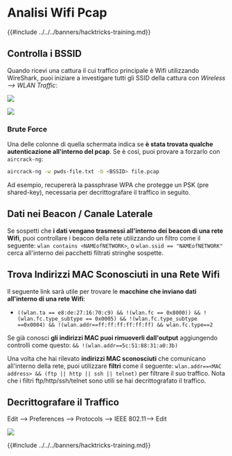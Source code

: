 # Analisi Wifi Pcap

{{#include ../../../banners/hacktricks-training.md}}

## Controlla i BSSID

Quando ricevi una cattura il cui traffico principale è Wifi utilizzando WireShark, puoi iniziare a investigare tutti gli SSID della cattura con _Wireless --> WLAN Traffic_:

![](<../../../images/image (106).png>)

![](<../../../images/image (492).png>)

### Brute Force

Una delle colonne di quella schermata indica se **è stata trovata qualche autenticazione all'interno del pcap**. Se è così, puoi provare a forzarlo con `aircrack-ng`:
```bash
aircrack-ng -w pwds-file.txt -b <BSSID> file.pcap
```
Ad esempio, recupererà la passphrase WPA che protegge un PSK (pre shared-key), necessaria per decrittografare il traffico in seguito.

## Dati nei Beacon / Canale Laterale

Se sospetti che **i dati vengano trasmessi all'interno dei beacon di una rete Wifi**, puoi controllare i beacon della rete utilizzando un filtro come il seguente: `wlan contains <NAMEofNETWORK>`, o `wlan.ssid == "NAMEofNETWORK"` cerca all'interno dei pacchetti filtrati stringhe sospette.

## Trova Indirizzi MAC Sconosciuti in una Rete Wifi

Il seguente link sarà utile per trovare le **macchine che inviano dati all'interno di una rete Wifi**:

- `((wlan.ta == e8:de:27:16:70:c9) && !(wlan.fc == 0x8000)) && !(wlan.fc.type_subtype == 0x0005) && !(wlan.fc.type_subtype ==0x0004) && !(wlan.addr==ff:ff:ff:ff:ff:ff) && wlan.fc.type==2`

Se già conosci **gli indirizzi MAC puoi rimuoverli dall'output** aggiungendo controlli come questo: `&& !(wlan.addr==5c:51:88:31:a0:3b)`

Una volta che hai rilevato **indirizzi MAC sconosciuti** che comunicano all'interno della rete, puoi utilizzare **filtri** come il seguente: `wlan.addr==<MAC address> && (ftp || http || ssh || telnet)` per filtrare il suo traffico. Nota che i filtri ftp/http/ssh/telnet sono utili se hai decrittografato il traffico.

## Decrittografare il Traffico

Edit --> Preferences --> Protocols --> IEEE 802.11--> Edit

![](<../../../images/image (499).png>)

{{#include ../../../banners/hacktricks-training.md}}
